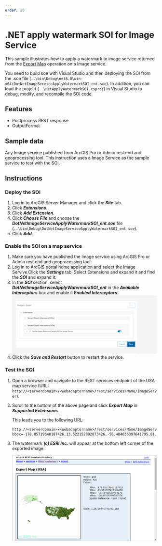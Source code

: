 ```yaml
---
order: 20
---
```


# .NET apply watermark SOI for Image Service

This sample illustrates how to apply a watermark to image service returned from the [Export Map](https://developers.arcgis.com/rest/services-reference/export-map.htm) operation on a Image service.

You need to build soe with Visual Studio and then deploying the SOI from the .soe file (`..\bin\Debug\net8.0\win-x64\DotNetImageServiceApplyWatermarkSOI_ent.soe`). In addition, you can load the project (`..\NetApplyWatermarkSOI.csproj`) in Visual Studio to debug, modify, and recompile the SOI code.

## Features

* Postprocess REST response
* OutputFormat

## Sample data

Any Image service published from ArcGIS Pro or Admin rest end and geoprocessing tool. This instruction uses a Image Service as the sample service to test with the SOI.

## Instructions

### Deploy the SOI

1. Log in to ArcGIS Server Manager and click the ***Site*** tab.
2. Click ***Extensions***.
3. Click ***Add Extension***.
4. Click ***Choose File*** and choose the ***DotNetImageServiceApplyWatermarkSOI_ent.soe*** file (`..\bin\Debug\DotNetImageServiceApplyWatermarkSOI_ent.soe`).
5. Click ***Add***.

### Enable the SOI on a map service

1. Make sure you have published the Image service using ArcGIS Pro or Admin rest end and geoprocessing tool. 
2. Log in to ArcGIS portal home application and select the Image Servive.Click the ***Settings*** tab. Select Extensions and expand it and find the ***SOI*** and expand it.
3. In the ***SOI*** section, select ***DotNetImageServiceApplyWatermarkSOI_ent*** in the ***Available Interceptors*** box and enable it ***Enabled Interceptors***.
   ![](../../../../images/netsp/ImageServiceWaterMarkSOI1.png "Image Service Apply Watermark SOI")
4. Click the ***Save and Restart*** button to restart the service.

### Test the SOI

1. Open a browser and navigate to the REST services endpoint of the USA map service (URL: `http://<serverdomain>/<webadaptorname>/rest/services/Name/ImageServer`).
2. Scroll to the bottom of the above page and click ***Export Map*** in ***Supported Extensions***.

   This leads you to the following URL:

   ```
   http://<serverdomain>/<webadaptorname>/rest/services/Name/ImageServer/export?bbox=-178.85719640187426,13.522152002873426,-56.484036397641795,81.72479317856566
   ```
3. The watermark ***(c) ESRI Inc.*** will appear at the bottom left corner of the exported image.

   ![](../../../../images/netsp/NetWatermarkSOI2.png "Net Image Service Watermark SOI Sample")


